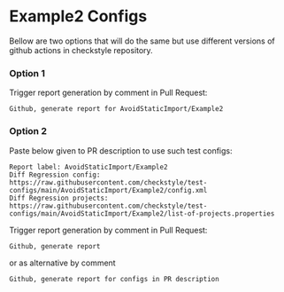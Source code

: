 # Example2 Configs

Bellow are two options that will do the same but use different versions
of github actions in checkstyle repository.


### Option 1
Trigger report generation by comment in Pull Request:
```
Github, generate report for AvoidStaticImport/Example2
```

### Option 2

Paste below given to PR description to use such test configs:
```
Report label: AvoidStaticImport/Example2
Diff Regression config: https://raw.githubusercontent.com/checkstyle/test-configs/main/AvoidStaticImport/Example2/config.xml
Diff Regression projects: https://raw.githubusercontent.com/checkstyle/test-configs/main/AvoidStaticImport/Example2/list-of-projects.properties
```

Trigger report generation by comment in Pull Request:
```
Github, generate report
```
or as alternative by comment
```
Github, generate report for configs in PR description
```
